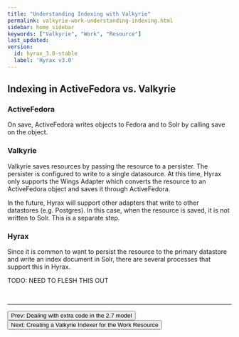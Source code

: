 ```yaml
---
title: "Understanding Indexing with Valkyrie"
permalink: valkyrie-work-understanding-indexing.html
sidebar: home_sidebar
keywords: ["Valkyrie", "Work", "Resource"]
last_updated:
version:
  id: hyrax_3.0-stable
  label: 'Hyrax v3.0'
---
```


## Indexing in ActiveFedora vs. Valkyrie

### ActiveFedora
On save, ActiveFedora writes objects to Fedora and to Solr by calling save on the object.

### Valkyrie

Valkyrie saves resources by passing the resource to a persister.  The persister is configured to write to a single datasource.  At this time, Hyrax only supports the Wings Adapter which converts the resource to an ActiveFedora object and saves it through ActiveFedora.

In the future, Hyrax will support other adapters that write to other datastores (e.g. Postgres).  In this case, when the resource is saved, it is not written to Solr.  This is a separate step.

### Hyrax

Since it is common to want to persist the resource to the primary datastore and write an index document in Solr, there are several processes that support this in Hyrax.

TODO:  NEED TO FLESH THIS OUT
 

<br>
<hr>
<p><a href="valkyrie-work-extra-model-code.html"><button type="button" class="btn btn-primary">Prev: Dealing with extra code in the 2.7 model</button></a> <a href="valkyrie-work-indexer.html"><button type="button" class="btn btn-primary">Next: Creating a Valkyrie Indexer for the Work Resource</button></a></p>
